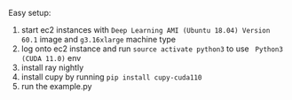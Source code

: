 Easy setup:
1. start ec2 instances with `Deep Learning AMI (Ubuntu 18.04) Version 60.1` image and `g3.16xlarge` machine type
2. log onto ec2 instance and run `source activate python3` to use ` Python3 (CUDA 11.0)` env
3. install ray nightly
4. install cupy by running `pip install cupy-cuda110`
5. run the example.py